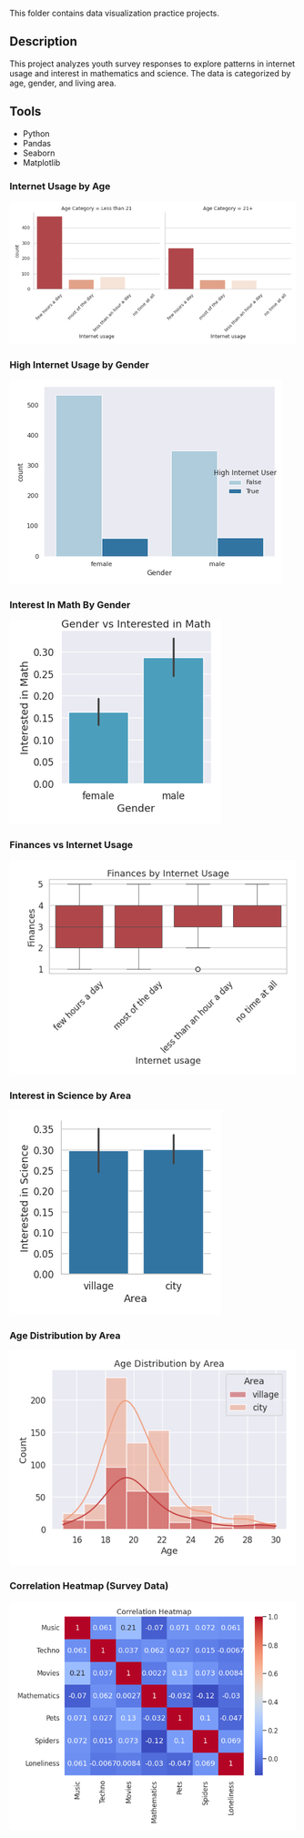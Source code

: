 This folder contains data visualization practice projects.
## Description
This project analyzes youth survey responses to explore patterns in internet usage and interest in mathematics and science. The data is categorized by age, gender, and living area.
## Tools
- Python
- Pandas
- Seaborn
- Matplotlib
  
### Internet Usage by Age
![Internet Usage](plots/internet_usage_by_age.png)

### High Internet Usage by Gender
![High Internet Usage](plots/high_internet_user_by_gender.png)

### Interest In Math By Gender
![interest in math](plots/interest_in_math_by_gender.png)

### Finances vs Internet Usage
![Finances](plots/finances_vs_internet.png)

###  Interest in Science by Area
![Interest in Science](plots/interest_in_science_by_area.png)

###  Age Distribution by Area
![Age Distribution](plots/age_distribution_by_area.png)

###  Correlation Heatmap (Survey Data)
![Correlation Heatmap](plots/survey_correlation_heatmap.png)

